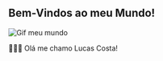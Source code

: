## Bem-Vindos ao meu Mundo!

![Gif meu mundo](https://tenor.com/oivlU7K2924.gif)

🧑🏾‍💻 Olá me chamo Lucas Costa!
